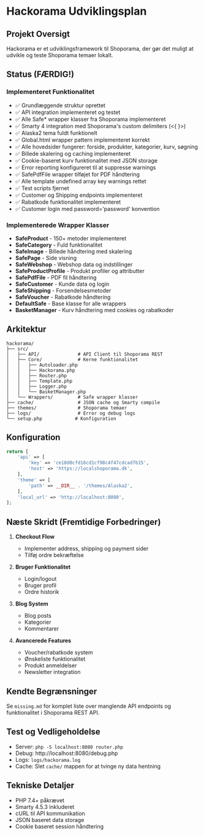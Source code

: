 # Hackorama Udviklingsplan

## Projekt Oversigt
Hackorama er et udviklingsframework til Shoporama, der gør det muligt at udvikle og teste Shoporama temaer lokalt.

## Status (FÆRDIG!)

### Implementeret Funktionalitet
- ✅ Grundlæggende struktur oprettet
- ✅ API integration implementeret og testet
- ✅ Alle Safe* wrapper klasser fra Shoporama implementeret
- ✅ Smarty 4 integration med Shoporama's custom delimiters (<{ }>)
- ✅ Alaska2 tema fuldt funktionelt
- ✅ Global.html wrapper pattern implementeret korrekt
- ✅ Alle hovedsider fungerer: forside, produkter, kategorier, kurv, søgning
- ✅ Billede skalering og caching implementeret
- ✅ Cookie-baseret kurv funktionalitet med JSON storage
- ✅ Error reporting konfigureret til at suppresse warnings
- ✅ SafePdfFile wrapper tilføjet for PDF håndtering
- ✅ Alle template undefined array key warnings rettet
- ✅ Test scripts fjernet
- ✅ Customer og Shipping endpoints implementeret
- ✅ Rabatkode funktionalitet implementeret
- ✅ Customer login med password='password' konvention

### Implementerede Wrapper Klasser
- **SafeProduct** - 150+ metoder implementeret
- **SafeCategory** - Fuld funktionalitet
- **SafeImage** - Billede håndtering med skalering
- **SafePage** - Side visning
- **SafeWebshop** - Webshop data og indstillinger
- **SafeProductProfile** - Produkt profiler og attributter
- **SafePdfFile** - PDF fil håndtering
- **SafeCustomer** - Kunde data og login
- **SafeShipping** - Forsendelsesmetoder
- **SafeVoucher** - Rabatkode håndtering
- **DefaultSafe** - Base klasse for alle wrappers
- **BasketManager** - Kurv håndtering med cookies og rabatkoder

## Arkitektur

```
hackorama/
├── src/
│   ├── API/              # API Client til Shoporama REST
│   ├── Core/             # Kerne funktionalitet
│   │   ├── Autoloader.php
│   │   ├── Hackorama.php
│   │   ├── Router.php
│   │   ├── Template.php
│   │   ├── Logger.php
│   │   └── BasketManager.php
│   └── Wrappers/         # Safe wrapper klasser
├── cache/                # JSON cache og Smarty compile
├── themes/               # Shoporama temaer
├── logs/                 # Error og debug logs
└── setup.php            # Konfiguration
```

## Konfiguration

```php
return [
    'api' => [
        'key' => 'ce10d0cfd16cd1cf98c4f47cdcad7b15',
        'host' => 'https://localshoporama.dk',
    ],
    'theme' => [
        'path' => __DIR__ . '/themes/Alaska2',
    ],
    'local_url' => 'http://localhost:8080',
];
```

## Næste Skridt (Fremtidige Forbedringer)

1. **Checkout Flow**
   - Implementer address, shipping og payment sider
   - Tilføj ordre bekræftelse

2. **Bruger Funktionalitet**
   - Login/logout
   - Bruger profil
   - Ordre historik

3. **Blog System**
   - Blog posts
   - Kategorier
   - Kommentarer

4. **Avancerede Features**
   - Voucher/rabatkode system
   - Ønskeliste funktionalitet
   - Produkt anmeldelser
   - Newsletter integration

## Kendte Begrænsninger

Se `missing.md` for komplet liste over manglende API endpoints og funktionalitet i Shoporama REST API.

## Test og Vedligeholdelse

- Server: `php -S localhost:8080 router.php`
- Debug: http://localhost:8080/debug.php
- Logs: `logs/hackorama.log`
- Cache: Slet `cache/` mappen for at tvinge ny data hentning

## Tekniske Detaljer

- PHP 7.4+ påkrævet
- Smarty 4.5.3 inkluderet
- cURL til API kommunikation
- JSON baseret data storage
- Cookie baseret session håndtering